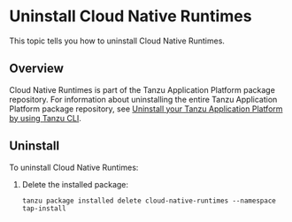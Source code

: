 # Uninstall Cloud Native Runtimes

This topic tells you how to uninstall Cloud Native Runtimes.

## <a id='overview'></a> Overview

Cloud Native Runtimes is part of the Tanzu Application Platform package repository. For information about uninstalling the entire Tanzu Application Platform package repository, see [Uninstall your Tanzu Application Platform by using Tanzu CLI](../../../uninstall.hbs.md).

## <a id='uninstall'></a> Uninstall

To uninstall Cloud Native Runtimes:

1. Delete the installed package:

    ```console
    tanzu package installed delete cloud-native-runtimes --namespace tap-install
    ```

